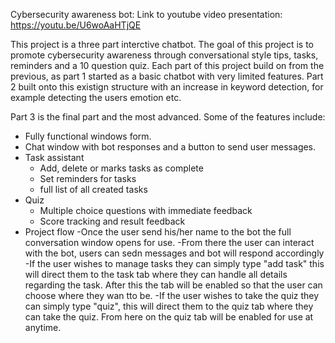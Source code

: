 Cybersecurity awareness bot: 
Link to youtube video presentation: https://youtu.be/U6woAaHTjQE

This project is a three part interctive chatbot. The goal of this project is to promote cybersecurity awareness through conversational style tips, tasks, reminders and a 10 question quiz. Each part of this project build on from the previous, as part 1 started as a basic chatbot with very limited features.
Part 2 built onto this existign structure with an increase in keyword detection, for example detecting the users emotion etc.

Part 3 is the final part and the most advanced. Some of the features include:
- Fully functional windows form.
- Chat window with bot responses and a button to send user messages.
- Task assistant
  - Add, delete or marks tasks as complete
  - Set reminders for tasks
  - full list of all created tasks
- Quiz
  - Multiple choice questions with immediate feedback
  - Score tracking and result feedback
- Project flow
  -Once the user send his/her name to the bot the full conversation window opens for use.
  -From there the user can interact with the bot, users can sedn messages and bot will respond accordingly
  -If the user wishes to manage tasks they can simply type "add task" this will direct them to the task tab where they can handle all details regarding the task. After this the tab will be enabled so that the user can choose where they wan tto be.
  -If the user wishes to take the quiz they can simply type "quiz", this will direct them to the quiz tab where they can take the quiz. From here on the quiz tab will be enabled for use at anytime.
